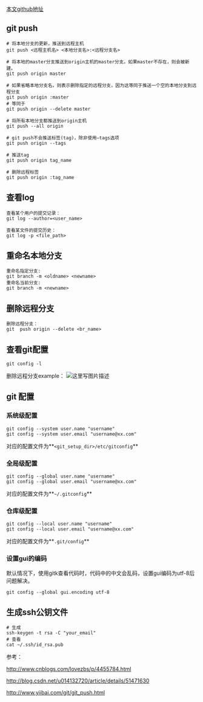 [本文github地址](https://github.com/YoungBear/MyBlog/blob/master/md_files/GitCommandLearn.md "")

## git push

```
# 将本地分支的更新，推送到远程主机
git push <远程主机名> <本地分支名>:<远程分支名>

# 将本地的master分支推送到origin主机的master分支。如果master不存在，则会被新建。
git push origin master

# 如果省略本地分支名，则表示删除指定的远程分支，因为这等同于推送一个空的本地分支到远程分支
git push origin :master
# 等同于
git push origin --delete master

# 将所有本地分支都推送到origin主机
git push --all origin

# git push不会推送标签(tag)，除非使用–tags选项
git push origin --tags

# 推送tag
git push origin tag_name

# 删除远程标签
git push origin :tag_name
```

## 查看log

```
查看某个用户的提交记录：
git log --author=<user_name>

查看某文件的提交历史：
git log -p <file_path>
```


## 重命名本地分支

```
重命名指定分支:
git branch -m <oldname> <newname>
重命名当前分支:
git branch -m <newname>
```

## 删除远程分支

```
删除远程分支：
git  push origin --delete <br_name>
```

## 查看git配置

```
git config -l
```

删除远程分支example：
![这里写图片描述](http://img.blog.csdn.net/20160729161727383)

## git 配置

### 系统级配置

```
git config --system user.name "username"
git config --system user.email "username@xx.com"
```

对应的配置文件为**`<git_setup_dir>/etc/gitconfig`**

### 全局级配置

```
git config --global user.name "username"
git config --global user.email "username@xx.com"
```

对应的配置文件为**`~/.gitconfig`**

### 仓库级配置

```
git config --local user.name "username"
git config --local user.email "username@xx.com"
```

对应的配置文件为**`.git/config`**

### 设置gui的编码
默认情况下，使用gitk查看代码时，代码中的中文会乱码，设置gui编码为utf-8后问题解决。

```
git config --global gui.encoding utf-8
```

## 生成ssh公钥文件

```
# 生成
ssh-keygen -t rsa -C "your_email"
# 查看
cat ~/.ssh/id_rsa.pub
```

参考：

http://www.cnblogs.com/lovezbs/p/4455784.html

http://blog.csdn.net/u014132720/article/details/51471630

http://www.yiibai.com/git/git_push.html